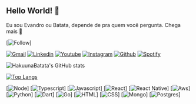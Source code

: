 ## Hello World! 🖖

Eu sou Evandro ou Batata, depende de pra quem você pergunta. Chega mais 🍟

[![Follow](https://img.shields.io/github/followers/hakuunabatata.svg?style=social&label=Follow&maxAge=2592000)]



[![Gmail](https://img.shields.io/badge/-Gmail-%23333?style=for-the-badge&logo=gmail&logoColor=white)](mailto:emachadomartins1999@gmail.com)
[![Linkedin](https://img.shields.io/badge/LinkedIn-0077B5?style=for-the-badge&logo=linkedin&logoColor=white)](https://www.linkedin.com/in/evandro-martins-833140188/)
[![Youtube](https://img.shields.io/badge/YouTube-FF0000?style=for-the-badge&logo=youtube&logoColor=white)](https://www.youtube.com/channel/UCkBxNFiaBL0l29U7bR6fEmA)
[![Instagram](https://img.shields.io/badge/-Instagram-%23E4405F?style=for-the-badge&logo=instagram&logoColor=white)](https://instagram.com/emachadomartins)
[![Github](https://img.shields.io/badge/GitHub-100000?style=for-the-badge&logo=github&logoColor=white)](https://github.com/hakuunabatata)
[![Spotify](https://img.shields.io/badge/Spotify-1ED760?&style=for-the-badge&logo=spotify&logoColor=white)](https://open.spotify.com/user/gx44ea77jvfuiu0izgl00qc7r)

![HakuunaBatata's GitHub stats](https://github-readme-stats.vercel.app/api?username=hakuunabatata&show_icons=true&theme=onedark)

[![Top Langs](https://github-readme-stats.vercel.app/api/top-langs/?username=hakuunabatata&layout=donut&langs_count=8&theme=onedark)](https://github.com/anuraghazra/github-readme-stats)

[![Node](https://img.shields.io/badge/Node.js-43853D?style=for-the-badge&logo=node.js&logoColor=white)]
[![Typescript](https://img.shields.io/badge/TypeScript-007ACC?style=for-the-badge&logo=typescript&logoColor=white)]
[![Javascript](https://img.shields.io/badge/JavaScript-F7DF1E?style=for-the-badge&logo=javascript&logoColor=black)]
[![React](https://img.shields.io/badge/React-20232A?style=for-the-badge&logo=react&logoColor=61DAFB)]
[![React Native](https://img.shields.io/badge/React_Native-20232A?style=for-the-badge&logo=react&logoColor=61DAFB)]
[![Aws](https://img.shields.io/badge/Amazon_AWS-232F3E?style=for-the-badge&logo=amazon-aws&logoColor=white)]
[![Python](https://img.shields.io/badge/Python-14354C?style=for-the-badge&logo=python&logoColor=white)]
[![Dart](https://img.shields.io/badge/Dart-0175C2?style=for-the-badge&logo=dart&logoColor=white)]
[![Go](https://img.shields.io/badge/Go-00ADD8?style=for-the-badge&logo=go&logoColor=white)]
[![HTML](https://img.shields.io/badge/HTML5-E34F26?style=for-the-badge&logo=html5&logoColor=white)]
[![CSS](https://img.shields.io/badge/CSS3-1572B6?style=for-the-badge&logo=css3&logoColor=white)]
[![Mongo](https://img.shields.io/badge/MongoDB-4EA94B?style=for-the-badge&logo=mongodb&logoColor=white)]
[![Postgres](https://img.shields.io/badge/PostgreSQL-316192?style=for-the-badge&logo=postgresql&logoColor=white)]